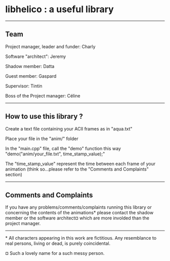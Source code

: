 # libhelico : a useful library

-------------
Team
-------------

Project manager, leader and funder: Charly

Software "architect": Jeremy

Shadow member: Datta

Guest member: Gaspard

Supervisor: Tintin

Boss of the Project manager: Céline

-------------
How to use this library ?
-------------

Create a text file containing your ACII frames as in "aqua.txt"

Place your file in the "anim/" folder

In the "main.cpp" file, call the "demo" function this way "demo("anim/your_file.txt", time_stamp_value);"

The "time_stamp_value" represent the time between each frame of your animation (think so...please refer to the "Comments and Complaints" section)

-------------
Comments and Complaints
-------------

If you have any problems/comments/complaints running this library or concerning the contents of the animations\* please contact the shadow member or the software architect¤ which are more involded than the project manager.

-------------

\* All characters appearing in this work are fictitious. Any resemblance to real persons, living or dead, is purely coincidental.

¤ Such a lovely name for a such messy person.


